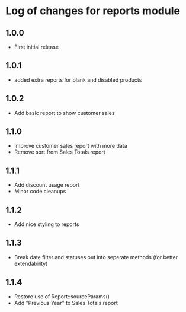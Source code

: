 # Log of changes for reports module

## 1.0.0

* First initial release

## 1.0.1

* added extra reports for blank and disabled products

## 1.0.2

* Add basic report to show customer sales

## 1.1.0

* Improve customer sales report with more data
* Remove sort from Sales Totals report

## 1.1.1

* Add discount usage report
* Minor code cleanups

## 1.1.2

* Add nice styling to reports

## 1.1.3

* Break date filter and statuses out into seperate methods (for better extendability)

## 1.1.4

* Restore use of Report::sourceParams()
* Add "Previous Year" to Sales Totals report